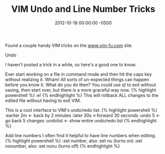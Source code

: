 ﻿---
layout: post
title:  VIM Undo and Line Number Tricks
date:   2012-10-18 00:00:00 -0500
categories: IT
---






Found a couple handy VIM tricks on the www.vim-fu.com site.

Undo

I haven't posted a trick in a while, so here's a good one to know.

Ever start working on a file in command mode and then hit the caps key without realizing it.  Wham! All sorts of un-expected things can happen before you know it.  What do you do then? You could use q! to exit without saving, then start over, but there is a more graceful way now.
{% highlight powershell %}
:e!
{% endhighlight %}
This will rollback ALL changes to the edited file without having to exit VIM.



This is a cool interface to VIM's undo/redo list:
{% highlight powershell %}
:earlier 2m    <- back by 2 minutes
:later 30s      <-forward 30 seconds
:undo 5         <- go back 5 changes
:undolist        <- show entire undo/redo list
{% endhighlight %}

Add line numbers
I often find it helpful to have line numbers when editing.
{% highlight powershell %}
:set number, also :set nu   (turns on)
:set nonumber, also :set nonu (turns off)
{% endhighlight %}


